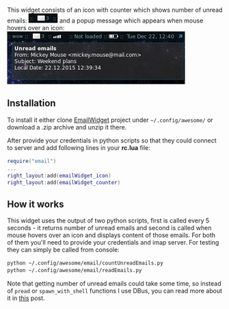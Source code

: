 This widget consists of an icon with counter which shows number of unread emails: ![email icon](./emailWidgetScrnsht.png)
and a popup message which appears when mouse hovers over an icon: ![email popup](./emailWidgetScrnsht2.png)

## Installation

To install it either clone [EmailWidget](https://github.com/streetturtle/AwesomeWM/tree/master/EmailWidget) project under `~/.config/awesome/` or download a .zip archive and unzip it there.

After provide your credentials in python scripts so that they could connect to server and add following lines in your **rc.lua** file:

```lua
require("email")
...
right_layout:add(emailWidget_icon)
right_layout:add(emailWidget_counter)
```

## How it works

This widget uses the output of two python scripts, first is called every 5 seconds - it returns number of unread emails and second is called when mouse hovers over an icon and displays content of those emails. For both of them you'll need to provide your credentials and imap server. For testing they can simply be called from console:

``` bash
python ~/.config/awesome/email/countUnreadEmails.py 
python ~/.config/awesome/email/readEmails.py 
```

Note that getting number of unread emails could take some time, so instead of `pread` or `spawn_with_shell` functions I use DBus, you can read more about it in [this]({{site.url}}/2015/09/fix-awesome-freezes) post.
